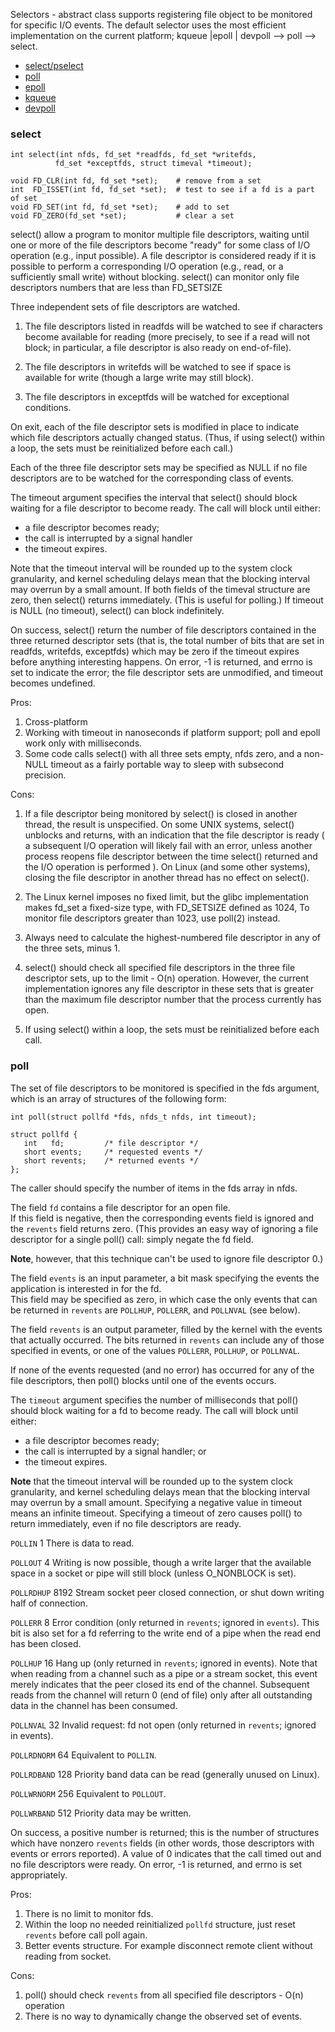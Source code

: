 Selectors - abstract class
supports registering file object to be monitored for specific I/O events.
The default selector uses the most efficient implementation on the current
platform; kqueue |epoll | devpoll --> poll --> select.
 
* [select/pselect](#select)
* [poll](#poll)
* [epoll](#epoll)
* [kqueue](#kqueue)
* [devpoll](#devpoll)

<a id="select"><h3>select</h3></a>
```shell script
int select(int nfds, fd_set *readfds, fd_set *writefds,
          fd_set *exceptfds, struct timeval *timeout);

void FD_CLR(int fd, fd_set *set);    # remove from a set
int  FD_ISSET(int fd, fd_set *set);  # test to see if a fd is a part of set
void FD_SET(int fd, fd_set *set);    # add to set
void FD_ZERO(fd_set *set);           # clear a set
```
select() allow a program to monitor multiple file descriptors,
waiting until one or more of the file descriptors become "ready" for some class
of I/O operation (e.g., input possible).  A file descriptor is considered ready 
if it is possible to perform a corresponding I/O operation 
(e.g., read, or a sufficiently small write) without blocking.
select() can monitor only file descriptors numbers that are less than FD_SETSIZE

Three independent sets of file descriptors are watched.  

1. The file descriptors listed in readfds will be watched to see if characters
become available for reading (more precisely, to see if a read will not block;
in  particular, a file descriptor is also ready on end-of-file).

2. The file descriptors in writefds will be watched to see if space is available
for write (though a large write may still block).

3. The file descriptors in exceptfds will be watched for exceptional conditions.

On exit, each of the file descriptor sets is modified in place to indicate which
file descriptors actually changed status.
(Thus, if using select() within a loop, the sets must be reinitialized before each call.)

Each of the three file descriptor sets may be specified as NULL 
if no file descriptors are to be watched for the corresponding class of events.

The timeout argument specifies the interval that select() should block waiting
for a file descriptor to become ready. The call will block until either:
* a file descriptor becomes ready;
* the call is interrupted by a signal handler
* the timeout expires.

Note  that  the  timeout  interval  will be rounded up to the system clock
granularity, and kernel scheduling delays mean that the blocking interval 
may overrun by a small amount.  If both fields of the timeval structure are zero,
then select() returns immediately.  (This is useful for polling.)
If timeout is NULL (no timeout), select() can block indefinitely.


On success, select() return the number of file descriptors
contained in the three returned descriptor sets 
(that is, the total number of bits that are set in readfds, writefds, exceptfds)
which may be  zero  if the timeout expires before anything interesting happens.
On error, -1 is returned, and errno is set to indicate the error;
the file descriptor sets are unmodified, and timeout becomes undefined.


Pros:
1. Cross-platform 
2. Working with timeout in nanoseconds if platform support; poll and epoll 
work only with milliseconds.
3. Some code calls select() with all three sets empty, nfds zero,
and a non-NULL timeout as a fairly portable way to sleep with subsecond precision.

Cons:
1. If a file descriptor being monitored by select() is closed in another thread,
the result is unspecified.  On some UNIX systems, select() unblocks and returns,
with an indication that the file descriptor is ready (
a subsequent  I/O operation will likely fail with an error,
unless another process reopens file descriptor between the time select()
returned and the I/O operation is performed
).
On Linux (and some other systems), closing the file descriptor in another thread
has no effect on select().
 
2. The Linux kernel imposes no fixed limit, but the glibc implementation makes
fd_set a fixed-size type, with FD_SETSIZE defined as 1024, 
To monitor file descriptors greater than 1023, use poll(2) instead.

3. Always need to calculate the highest-numbered file descriptor in any
of the three sets, minus 1.

4. select()  should  check  all specified file descriptors in the three file
descriptor sets, up to the limit - O(n) operation.
However, the current implementation ignores any file
descriptor in these sets that is greater than the maximum file descriptor number
that the process currently has open.

5. If using select() within a loop, the sets must be reinitialized before each call.

<a id="poll"><h3>poll</h3></a>
The set of file descriptors to be monitored is specified in the fds argument,
which is an array of structures of the following form:
```shell script
int poll(struct pollfd *fds, nfds_t nfds, int timeout);

struct pollfd {
   int   fd;         /* file descriptor */
   short events;     /* requested events */
   short revents;    /* returned events */
};
```
 The caller should specify the number of items in the fds array in nfds.

The  field `fd` contains a file descriptor for an open file.  
If this field is negative, then the corresponding events field is ignored
and the `revents` field returns zero.  (This provides an easy way of  ignoring  a
file  descriptor  for a single poll() call: simply negate the fd field.

**Note**, however, that this technique can't be used to ignore file descriptor 0.)

The field `events` is an input parameter, a bit mask specifying the events
the application is  interested  in for the fd.  
This field may be specified as zero, in which case the only events that can be
returned in `revents` are ``POLLHUP``, ``POLLERR``, and ``POLLNVAL`` (see below).

The field `revents` is an output parameter, filled by the kernel with the events
that actually occurred. The bits  returned in `revents` can include any
of those specified in events, or one of the values `POLLERR`, `POLLHUP`, or `POLLNVAL`.

If  none  of  the events requested (and no error) has occurred for 
any of the file descriptors, then poll() blocks until one of the events occurs.

The `timeout` argument specifies the number of milliseconds that poll()
should block waiting for a fd to become ready.
The call will block until either:
*  a file descriptor becomes ready;
*  the call is interrupted by a signal handler; or
*  the timeout expires.

**Note**  that  the  timeout interval will be rounded up to the system 
clock granularity, and kernel scheduling delays mean that the blocking 
interval may overrun by a small amount.  Specifying a negative value in timeout
means  an infinite timeout. Specifying a timeout of zero causes poll()
to return immediately, even if no file descriptors are ready.

`POLLIN` 1 There is data to read.

`POLLOUT` 4 Writing is now possible, though a write larger that the available
space in a  socket  or  pipe  will still block (unless O_NONBLOCK is set).

`POLLRDHUP` 8192 Stream socket peer closed connection, or shut down writing half
of connection.

`POLLERR` 8 Error  condition (only returned in `revents`; ignored in `events`).
This bit is also set for a fd referring to the write end of a pipe when the read end has been closed.

`POLLHUP` 16 Hang up (only returned in `revents`; ignored in events). 
Note that when reading from a  channel  such as  a pipe or a stream socket,
this event merely indicates that the peer closed its end of the channel.
Subsequent reads from the channel will return 0 (end of file)
only after all outstanding  data in the channel has been consumed.

`POLLNVAL` 32 Invalid request: fd not open (only returned in `revents`; ignored in events).

`POLLRDNORM` 64 Equivalent to `POLLIN`.

`POLLRDBAND` 128 Priority band data can be read (generally unused on Linux).

`POLLWRNORM` 256 Equivalent to `POLLOUT`.

`POLLWRBAND` 512 Priority data may be written.

On success, a positive number is returned; this is the number of  structures  
which  have  nonzero  `revents` fields (in other words, those descriptors 
with events or errors reported).  A value of 0 indicates that the
call timed out and no file descriptors were ready.
On error, -1 is returned, and errno is set appropriately.

Pros:
1. There is no limit to monitor fds. 
2. Within the loop no needed reinitialized `pollfd` structure, just reset `revents` 
before call poll again. 
3. Better events structure. For example disconnect remote client without reading from socket.

Cons:
1. poll() should  check `revents` from all specified file descriptors - O(n) operation    
2. There is no way to dynamically change the observed set of events. 
